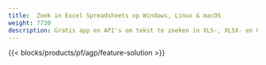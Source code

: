 ```yaml
---
title:  Zoek in Excel Spreadsheets op Windows, Linux & macOS
weight: 7730
description: Gratis app en API's om tekst te zoeken in XLS-, XLSX- en ODS-bestanden
---
```

{{< blocks/products/pf/agp/feature-solution >}} 

